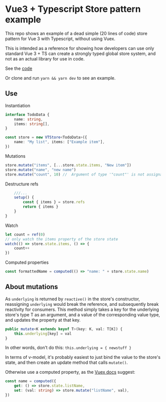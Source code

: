# Vue3 + Typescript Store pattern example

This repo shows an example of a dead simple (20 lines of code) store pattern for Vue 3 with Typescript, without using Vuex.

This is intended as a reference for showing how developers can use only standard Vue 3 + TS can create a strongly typed global store system, and not as an actual library for use in code.

See the [code](lib/vtstore.ts)

Or clone and run `yarn && yarn dev` to see an example.

## Use

Instantiation

```ts
interface TodoData {
    name: string,
    items: string[],
}

const store = new VTStore<TodoData>({
    name: "My list", items: ["Example item"],
})
```

Mutations

```ts
store.mutate("items", [...store.state.items, "New item"])
store.mutate("name", "new name")
store.mutate("count", 10) //  Argument of type '"count"' is not assignable to parameter of type 'keyof TodoData'
```

Destructure refs

```ts
    ///...
    setup() {
        const { items } = store.refs
        return { items }
    }
}
```

Watch

```ts
let count = ref(0)
// only watch the items property of the store state
watch(() => store.state.items, () => {
    count++
})
```

Computed properties

```ts
const formattedName = computed(() => "name: " + store.state.name)
```

## About mutations

As `underlying` is returned by `reactive()` in the store's constructor,
reassigning `underlying` would break the reference, and subsequently break reactivity
for consumers. This method simply takes a key for the underlying store's type T as an argument,
and a value of the corresponding value type, and updates the property at that key.

```ts
public mutate<K extends keyof T>(key: K, val: T[K]) {
    this.underlying[key] = val
}
```

In other words, don't do this: `this.underlying = { newstuff }`

In terms of v-model, it's probably easiest to just bind the value to the store's state,
and then create an update method that calls `mutate()`.

Otherwise use a computed property, as the [Vuex docs](https://vuex.vuejs.org/guide/forms.html) suggest:

```ts
const name = computed({
    get: () => store.state.listName,
    set: (val: string) => store.mutate("listName", val),
})
```
